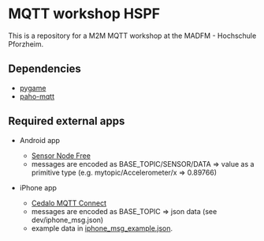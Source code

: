# MQTT workshop HSPF
This is a repository for a M2M MQTT workshop at the MADFM - Hochschule Pforzheim.

## Dependencies
- [pygame](https://pypi.org/project/pygame/)
- [paho-mqtt](https://pypi.org/project/paho-mqtt/)
## Required external apps
- Android app
  - [Sensor Node Free](https://play.google.com/store/apps/details?id=com.mscino.sensornode&hl=en&gl=US)
  - messages are encoded as BASE_TOPIC/SENSOR/DATA => value as a primitive type (e.g. mytopic/Accelerometer/x => 0.89766)

- iPhone app
  - [Cedalo MQTT Connect](https://apps.apple.com/us/app/cedalo-mqtt-connect/id1462295012)
  - messages are encoded as BASE_TOPIC => json data (see dev/iphone_msg.json)
  - example data in [iphone_msg_example.json](./dev/iphone_msg_example.json).

